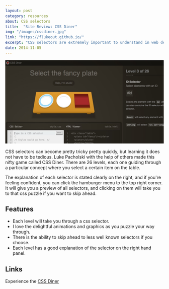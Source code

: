 ```yaml
---
layout: post
category: resources
about: CSS selectors
title:  "Site Review: CSS Diner"
img: "/images/cssdiner.jpg"
link: "https://flukeout.github.io/"
excerpt: "CSS selectors are extremely important to understand in web design and this site gives a fun interesting way to help you learn your selectors."
date: 2014-11-05
---
```


![HomePage](/images/cssdiner.jpg)

CSS selectors can become pretty tricky pretty quickly, but learning it does not have to be tedious. Luke Pacholski with the help of others made this nifty game called CSS Diner. There are 26 levels, each one guiding through a particular concept where you select a certain item on the table.

The explanation of each selector is stated clearly on the right, and if you're feeling confident, you can click the hamburger menu to the top right corner. It will give you a preview of all selectors, and clicking on them will take you to that css puzzle if you want to skip ahead.

## Features

- Each level will take you through a css selector.
- I love the delightful animations and graphics as you puzzle your way through.
- There is the ability to skip ahead to less well known selectors if you choose.
- Each level has a good explanation of the selector on the right hand panel.



## Links
Experience the [CSS Diner](https://flukeout.github.io/)
